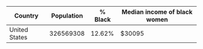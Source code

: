 |Country|Population|% Black|Median income of black women|
|---|---|---|---|
|United States|326569308|12.62%|$30095|
